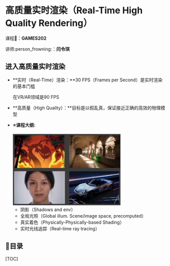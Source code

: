 # 高质量实时渲染（Real-Time High Quality Rendering）

课程:book:：**GAMES202**

讲师:person_frowning:：**闫令琪**

## 进入高质量实时渲染

- **实时（Real-Time）渲染：**30 FPS（Frames per Second）是实时渲染的基本门槛

  在VR/AR领域是90 FPS

- **高质量（High Quality）：**目标是以假乱真，保证接近正确的高效的物理模型

- **:star:课程大纲:**

  <img src="image/课程大纲.jpg" style="zoom:50%;" />

  - 阴影（Shadows and env）
  - 全局光照（Global illum. Scene/image space, precomputed）
  - 真实着色（Physically-Physically-based Shading）
  - 实时光线追踪（Real-time ray tracing）

## :star2:目录

[TOC]

